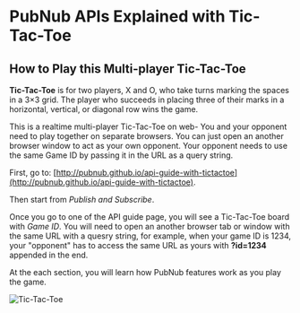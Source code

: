# PubNub APIs Explained with Tic-Tac-Toe

## How to Play this Multi-player Tic-Tac-Toe

**Tic-Tac-Toe** is for two players, X and O, who take turns marking the spaces in a 3×3 grid. The player who succeeds in placing three of their marks in a horizontal, vertical, or diagonal row wins the game.
      
This is a realtime multi-player Tic-Tac-Toe on web- You and your opponent need to play together on separate browsers. You can just open an another browser window to act as your own opponent. Your opponent needs to use the same Game ID by passing it in the URL as a query string.

First, go to: [http://pubnub.github.io/api-guide-with-tictactoe](http://pubnub.github.io/api-guide-with-tictactoe).

Then start from *Publish and Subscribe*.

Once you go to one of the API guide page, you will see a Tic-Tac-Toe board with *Game ID*. You will need to open an another browser tab or window with the same URL with a quesry string, for example, when your game ID is 1234, your "opponent" has to access the same URL as yours with **?id=1234** appended in the end.

At the each section, you will learn how PubNub features work as you play the game.


![Tic-Tac-Toe](https://raw.githubusercontent.com/girliemac/api-guide-with-tictactoe/master/images/tictactoe.gif "Tic-Tac-Toe")